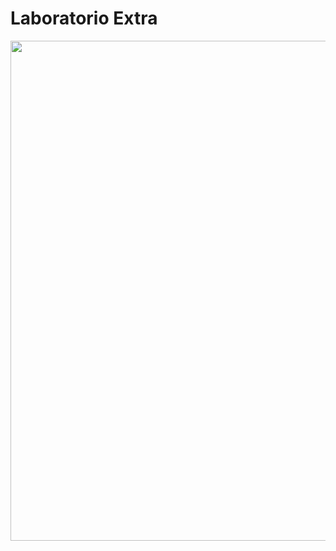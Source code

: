 # Laboratorio Extra

<p align="center">
  <img width="650" height="800" src="https://i.imgur.com/CTtEhuX.png">
</p>
